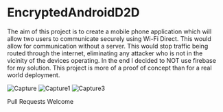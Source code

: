 # EncryptedAndroidD2D

The aim of this project is to create a mobile phone application which will allow two users to 
communicate securely using Wi-Fi Direct. This would allow for communication without a server. This 
would stop traffic being routed through the internet, eliminating any attacker who is not in the 
vicinity of the devices operating. In the end I decided to NOT use firebase for my solution. This project is more of a proof of concept than for a real world deployment.

![Capture](https://user-images.githubusercontent.com/55988027/156551851-a2a72c51-abd0-47ec-9e50-a0a17c460c4a.PNG)
![Capture1](https://user-images.githubusercontent.com/55988027/156552167-a51e74ed-659b-4400-91a9-1cce6719fb63.PNG)
![Capture3](https://user-images.githubusercontent.com/55988027/156552174-cf07ee06-ef6f-4193-9e08-f65b6d80486b.PNG)

Pull Requests Welcome
